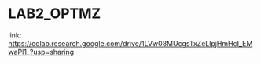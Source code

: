 # LAB2_OPTMZ

link: https://colab.research.google.com/drive/1LVw08MUcgsTxZeLlpjHmHcI_EMwaPl1_?usp=sharing
